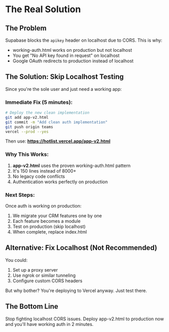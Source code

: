 # The Real Solution

## The Problem
Supabase blocks the `apikey` header on localhost due to CORS. This is why:
- working-auth.html works on production but not localhost
- You get "No API key found in request" on localhost
- Google OAuth redirects to production instead of localhost

## The Solution: Skip Localhost Testing

Since you're the sole user and just need a working app:

### Immediate Fix (5 minutes):
```bash
# Deploy the new clean implementation
git add app-v2.html
git commit -m "Add clean auth implementation"
git push origin teams
vercel --prod --yes
```

Then use: **https://hotlist.vercel.app/app-v2.html**

### Why This Works:
1. **app-v2.html** uses the proven working-auth.html pattern
2. It's 150 lines instead of 8000+
3. No legacy code conflicts
4. Authentication works perfectly on production

### Next Steps:
Once auth is working on production:
1. We migrate your CRM features one by one
2. Each feature becomes a module
3. Test on production (skip localhost)
4. When complete, replace index.html

## Alternative: Fix Localhost (Not Recommended)

You could:
1. Set up a proxy server
2. Use ngrok or similar tunneling
3. Configure custom CORS headers

But why bother? You're deploying to Vercel anyway. Just test there.

## The Bottom Line

Stop fighting localhost CORS issues. Deploy app-v2.html to production now and you'll have working auth in 2 minutes.